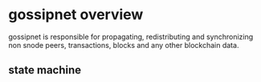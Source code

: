 # gossipnet overview

gossipnet is responsible for propagating, redistributing and synchronizing non snode peers, transactions, blocks and any other blockchain data.

## state machine
